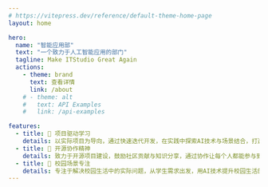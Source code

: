 ```yaml
---
# https://vitepress.dev/reference/default-theme-home-page
layout: home

hero:
  name: "智能应用部"
  text: "一个致力于人工智能应用的部门"
  tagline: Make ITStudio Great Again
  actions:
    - theme: brand
      text: 查看详情
      link: /about
    # - theme: alt
    #   text: API Examples
    #   link: /api-examples

features:
  - title: 🚀 项目驱动学习
    details: 以实际项目为导向，通过快速迭代开发，在实践中探索AI技术与场景结合，打造具有实用价值的创新应用
  - title: 🌟 开源协作精神
    details: 致力于开源项目建设，鼓励社区贡献与知识分享，通过协作让每个人都能参与到AI应用的创新中来
  - title: 🎯 校园场景专注
    details: 专注于解决校园生活中的实际问题，从学生需求出发，用AI技术提升校园生活的便利性和效率
---
```


